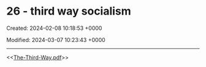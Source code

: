# 26 - third way socialism

Created: 2024-02-08 10:18:53 +0000

Modified: 2024-03-07 10:23:43 +0000

---

<<[The-Third-Way.pdf](../../media/The-Third-Way.pdf)>>


